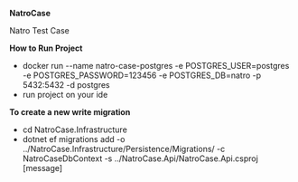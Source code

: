 **NatroCase**

Natro Test Case

**How to Run Project**
- docker run --name natro-case-postgres -e POSTGRES_USER=postgres -e POSTGRES_PASSWORD=123456 -e POSTGRES_DB=natro -p 5432:5432 -d postgres
- run project on your ide


**To create a new write migration**
- cd NatroCase.Infrastructure
- dotnet ef migrations add -o ../NatroCase.Infrastructure/Persistence/Migrations/ -c NatroCaseDbContext -s ../NatroCase.Api/NatroCase.Api.csproj [message]